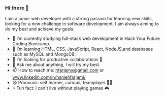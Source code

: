 ### Hi there 👋

I am a junior web developer with a strong passion for learning new skills, looking for a new challenge in software development. 
I am always aiming to do my best and achieve my goals. 


- 🔭 I’m currently studying full-stack web development in Hack Your Future Coding Bootcamp.
- 🌱 I’m learning HTML, CSS, JavaScript, React, NodeJS,and databases such as MySQL and MongoDB.
- 🤔 I’m looking for productive collaborations 🤝
- 💬 Ask me about anything, I will try my best.
- 📫 How to reach me: hfarjamy@gmail.com or www.linkedin.com/in/haniehfarjami/
- 😄 Pronouns: self learner, curious, teamplayer 🙋‍♀️
- ⚡ Fun fact: I can't live without playing games :video_game:
